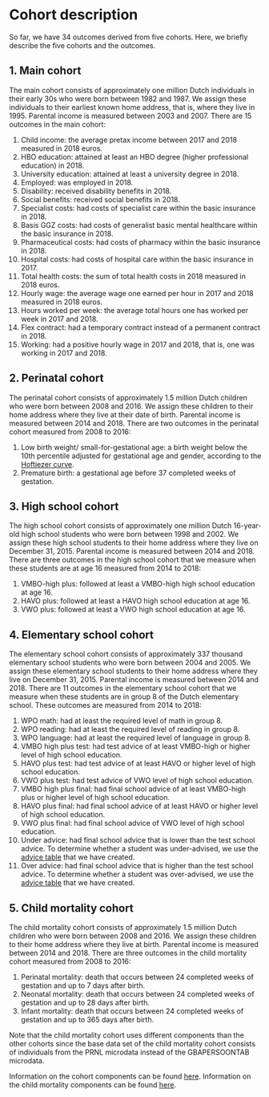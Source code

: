 # Cohort description
So far, we have 34 outcomes derived from five cohorts. Here, we briefly describe the five cohorts and the outcomes. 

## 1. Main cohort
The main cohort consists of approximately one million Dutch individuals in their early 30s who were born between 1982 and 1987. We assign these individuals to their earliest known home address, that is, where they live in 1995. Parental income is measured between 2003 and 2007. There are 15 outcomes in the main cohort:

1. Child income: the average pretax income between 2017 and 2018 measured in 2018 euros.
2. HBO education: attained at least an HBO degree (higher professional education) in 2018.
3. University education: attained at least a university degree in 2018.
4. Employed: was employed in 2018.
5. Disability: received disability benefits in 2018. 
6. Social benefits: received social benefits in 2018.
7. Specialist costs: had costs of specialist care within the basic insurance in 2018.
8. Basis GGZ costs: had costs of generalist basic mental healthcare within the basic insurance in 2018. 
9. Pharmaceutical costs: had costs of pharmacy within the basic insurance in 2018.
10. Hospital costs: had costs of hospital care within the basic insurance in 2017.
11. Total health costs: the sum of total health costs in 2018 measured in 2018 euros.
12. Hourly wage: the average wage one earned per hour in 2017 and 2018 measured in 2018 euros.
13. Hours worked per week: the average total hours one has worked per week in 2017 and 2018.
14. Flex contract: had a temporary contract instead of a permanent contract in 2018. 
15. Working: had a positive hourly wage in 2017 and 2018, that is, one was working in 2017 and 2018.

## 2. Perinatal cohort
The perinatal cohort consists of approximately 1.5 million Dutch children who were born between 2008 and 2016. We assign these children to their home address where they live at their date of birth. Parental income is measured between 2014 and 2018. There are two outcomes in the perinatal cohort measured from 2008 to 2016:

1. Low birth weight/ small-for-gestational age: a birth weight below the 10th percentile adjusted for gestational age and gender, according to the [Hoftiezer curve]( https://github.com/sodascience/kansenkaart_preprocessing/blob/cbs_updated/resources/Hoftiezer_Geboortegewicht%20curves.xlsx). 
2. Premature birth: a gestational age before 37 completed weeks of gestation. 

## 3. High school cohort
The high school cohort consists of approximately one million Dutch 16-year-old high school students who were born between 1998 and 2002. We assign these high school students to their home address where they live on December 31, 2015. Parental income is measured between 2014 and 2018. There are three outcomes in the high school cohort that we measure when these students are at age 16 measured from 2014 to 2018:

1. VMBO-high plus: followed at least a VMBO-high high school education at age 16.
2. HAVO plus: followed at least a HAVO high school education at age 16.
3. VWO plus: followed at least a VWO high school education at age 16.

## 4. Elementary school cohort
The elementary school cohort consists of approximately 337 thousand elementary school students who were born between 2004 and 2005. We assign these elementary school students to their home address where they live on December 31, 2015. Parental income is measured between 2014 and 2018. There are 11 outcomes in the elementary school cohort that we measure when these students are in group 8 of the Dutch elementary school. These outcomes are measured from 2014 to 2018:

1. WPO math: had at least the required level of math in group 8.
2. WPO reading: had at least the required level of reading in group 8.
3. WPO language: had at least the required level of language in group 8.
4. VMBO high plus test: had test advice of at least VMBO-high or higher level of high school education.
5. HAVO plus test: had test advice of at least HAVO or higher level of high school education.
6. VWO plus test: had test advice of VWO level of high school education.
7. VMBO high plus final: had final school advice of at least VMBO-high plus or higher level of high school education.
8. HAVO plus final: had final school advice of at least HAVO or higher level of high school education.
9. VWO plus final: had final school advice of VWO level of high school education.
10. Under advice: had final school advice that is lower than the test school advice. To determine whether a student was under-advised, we use the [advice table]( https://github.com/sodascience/kansenkaart_preprocessing/blob/main/resources/vo_advisering.xlsx) that we have created. 
11. Over advice: had final school advice that is higher than the test school advice. To determine whether a student was over-advised, we use the [advice table]( https://github.com/sodascience/kansenkaart_preprocessing/blob/main/resources/vo_advisering.xlsx) that we have created.

## 5. Child mortality cohort
The child mortality cohort consists of approximately 1.5 million Dutch children who were born between 2008 and 2016. We assign these children to their home address where they live at birth. Parental income is measured between 2014 and 2018. There are three outcomes in the child mortality cohort measured from 2008 to 2016:

1. Perinatal mortality: death that occurs between 24 completed weeks of gestation and up to 7 days after birth.
2. Neonatal mortality: death that occurs between 24 completed weeks of gestation and up to 28 days after birth.
3. Infant mortality: death that occurs between 24 completed weeks of gestation and up to 365 days after birth.

Note that the child mortality cohort uses different components than the other cohorts since the base data set of the child mortality cohort consists of individuals from the PRNL microdata instead of the GBAPERSOONTAB microdata. 

Information on the cohort components can be found [here]( https://github.com/sodascience/kansenkaart_preprocessing/blob/cbs_updated/resources/documentation/COMPONENTS.md). Information on the child mortality components can be found [here]( https://github.com/sodascience/kansenkaart_preprocessing/blob/cbs_updated/resources/documentation/CHILD_MORTALITY_COHORT.md).



